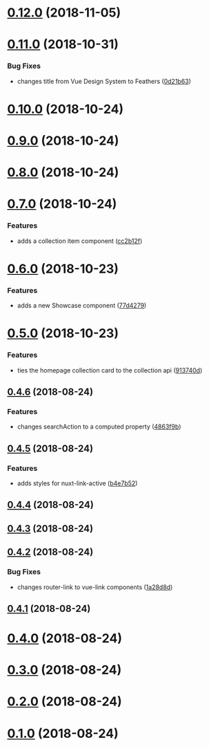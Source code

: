 <a name="0.12.0"></a>
# [0.12.0](https://github.com/fontana-regional-library/feathers-design-system/compare/v0.11.0...v0.12.0) (2018-11-05)



<a name="0.11.0"></a>
# [0.11.0](https://github.com/fontana-regional-library/feathers-design-system/compare/v0.10.0...v0.11.0) (2018-10-31)


### Bug Fixes

* changes title from Vue Design System to Feathers ([0d21b63](https://github.com/fontana-regional-library/feathers-design-system/commit/0d21b63))



<a name="0.10.0"></a>
# [0.10.0](https://github.com/fontana-regional-library/feathers-design-system/compare/v0.9.0...v0.10.0) (2018-10-24)



<a name="0.9.0"></a>
# [0.9.0](https://github.com/fontana-regional-library/feathers-design-system/compare/v0.8.0...v0.9.0) (2018-10-24)



<a name="0.8.0"></a>
# [0.8.0](https://github.com/fontana-regional-library/feathers-design-system/compare/v0.7.0...v0.8.0) (2018-10-24)



<a name="0.7.0"></a>
# [0.7.0](https://github.com/fontana-regional-library/feathers-design-system/compare/v0.6.0...v0.7.0) (2018-10-24)


### Features

* adds a collection item component ([cc2b12f](https://github.com/fontana-regional-library/feathers-design-system/commit/cc2b12f))



<a name="0.6.0"></a>
# [0.6.0](https://github.com/fontana-regional-library/feathers-design-system/compare/v0.5.0...v0.6.0) (2018-10-23)


### Features

* adds a new Showcase component ([77d4279](https://github.com/fontana-regional-library/feathers-design-system/commit/77d4279))



<a name="0.5.0"></a>
# [0.5.0](https://github.com/fontana-regional-library/feathers-design-system/compare/v0.4.6...v0.5.0) (2018-10-23)


### Features

* ties the homepage collection card to the collection api ([913740d](https://github.com/fontana-regional-library/feathers-design-system/commit/913740d))



<a name="0.4.6"></a>
## [0.4.6](https://github.com/fontana-regional-library/feathers-design-system/compare/v0.4.5...v0.4.6) (2018-08-24)


### Features

* changes searchAction to a computed property ([4863f9b](https://github.com/fontana-regional-library/feathers-design-system/commit/4863f9b))



<a name="0.4.5"></a>
## [0.4.5](https://github.com/fontana-regional-library/feathers-design-system/compare/v0.4.4...v0.4.5) (2018-08-24)


### Features

* adds styles for nuxt-link-active ([b4e7b52](https://github.com/fontana-regional-library/feathers-design-system/commit/b4e7b52))



<a name="0.4.4"></a>
## [0.4.4](https://github.com/fontana-regional-library/feathers-design-system/compare/v0.4.3...v0.4.4) (2018-08-24)



<a name="0.4.3"></a>
## [0.4.3](https://github.com/fontana-regional-library/feathers-design-system/compare/v0.4.2...v0.4.3) (2018-08-24)



<a name="0.4.2"></a>
## [0.4.2](https://github.com/fontana-regional-library/feathers-design-system/compare/v0.4.1...v0.4.2) (2018-08-24)


### Bug Fixes

* changes router-link to vue-link components ([1a28d8d](https://github.com/fontana-regional-library/feathers-design-system/commit/1a28d8d))



<a name="0.4.1"></a>
## [0.4.1](https://github.com/fontana-regional-library/feathers-design-system/compare/v0.4.0...v0.4.1) (2018-08-24)



<a name="0.4.0"></a>
# [0.4.0](https://github.com/fontana-regional-library/feathers-design-system/compare/v0.3.0...v0.4.0) (2018-08-24)



<a name="0.3.0"></a>
# [0.3.0](https://github.com/fontana-regional-library/feathers-design-system/compare/v0.2.0...v0.3.0) (2018-08-24)



<a name="0.2.0"></a>
# [0.2.0](https://github.com/fontana-regional-library/feathers-design-system/compare/v0.1.0...v0.2.0) (2018-08-24)

<a name="0.1.0"></a>
# [0.1.0](https://github.com/fontana-regional-library/feathers-design-system/compare/v0.0.13...v0.1.0) (2018-08-24)



